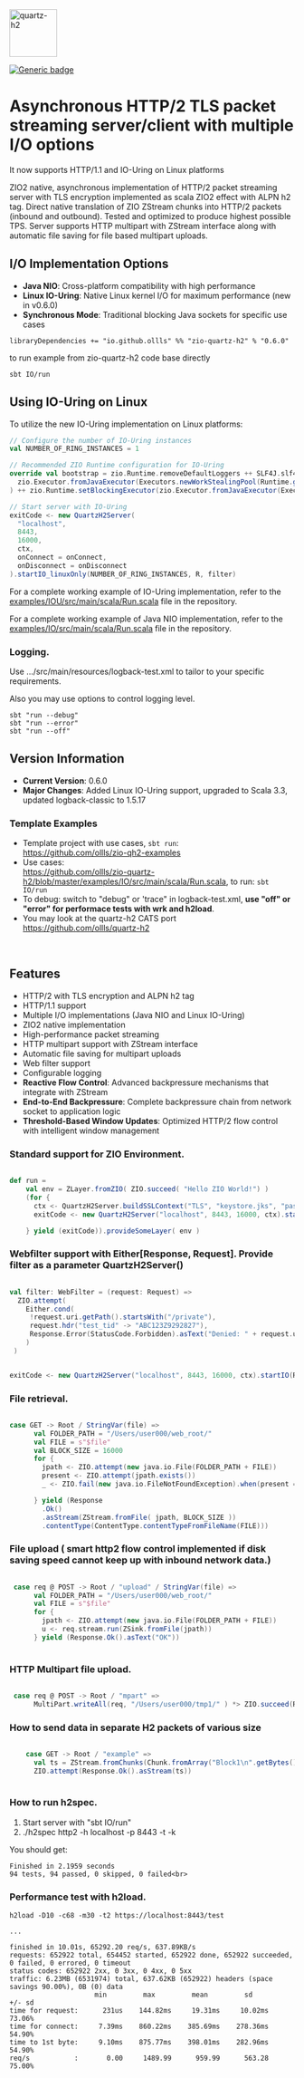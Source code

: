 <img src="quartz-h2.jpeg" width="84" title="quartz-h2"/>

[![Generic badge](https://img.shields.io/badge/zio--quartz--h2-0.6.0-blue)](https://repo1.maven.org/maven2/io/github/ollls/zio-quartz-h2_3/0.6.0)

# Asynchronous HTTP/2 TLS packet streaming server/client with multiple I/O options
It now supports HTTP/1.1 and IO-Uring on Linux platforms

ZIO2 native, asynchronous implementation of HTTP/2 packet streaming server with TLS encryption implemented as scala ZIO2 effect with ALPN h2 tag. Direct native translation of ZIO ZStream chunks into HTTP/2 packets (inbound and outbound). Tested and optimized to produce highest possible TPS. Server supports HTTP multipart with ZStream interface along with automatic file saving for file based multipart uploads.

## I/O Implementation Options

- **Java NIO**: Cross-platform compatibility with high performance
- **Linux IO-Uring**: Native Linux kernel I/O for maximum performance (new in v0.6.0)
- **Synchronous Mode**: Traditional blocking Java sockets for specific use cases

``` 
libraryDependencies += "io.github.ollls" %% "zio-quartz-h2" % "0.6.0"
```

to run example from zio-quartz-h2 code base directly

```
sbt IO/run
```

## Using IO-Uring on Linux

To utilize the new IO-Uring implementation on Linux platforms:

```scala
// Configure the number of IO-Uring instances
val NUMBER_OF_RING_INSTANCES = 1

// Recommended ZIO Runtime configuration for IO-Uring
override val bootstrap = zio.Runtime.removeDefaultLoggers ++ SLF4J.slf4j ++ zio.Runtime.setExecutor(
  zio.Executor.fromJavaExecutor(Executors.newWorkStealingPool(Runtime.getRuntime().availableProcessors() - NUMBER_OF_RING_INSTANCES))
) ++ zio.Runtime.setBlockingExecutor(zio.Executor.fromJavaExecutor(Executors.newCachedThreadPool()))

// Start server with IO-Uring
exitCode <- new QuartzH2Server(
  "localhost",
  8443,
  16000,
  ctx,
  onConnect = onConnect,
  onDisconnect = onDisconnect
).startIO_linuxOnly(NUMBER_OF_RING_INSTANCES, R, filter)
```

For a complete working example of IO-Uring implementation, refer to the [examples/IOU/src/main/scala/Run.scala](https://github.com/ollls/zio-quartz-h2/blob/master/examples/IOU/src/main/scala/Run.scala) file in the repository.

For a complete working example of Java NIO implementation, refer to the [examples/IO/src/main/scala/Run.scala](https://github.com/ollls/zio-quartz-h2/blob/master/examples/IO/src/main/scala/Run.scala) file in the repository.


### Logging.

Use .../src/main/resources/logback-test.xml to tailor to your specific requirements.

Also you may use options to control logging level.
```
sbt "run --debug"
sbt "run --error"
sbt "run --off"
```

## Version Information

- **Current Version**: 0.6.0
- **Major Changes**: Added Linux IO-Uring support, upgraded to Scala 3.3, updated logback-classic to 1.5.17

### Template Examples
* Template project with use cases, `sbt run`:<br>https://github.com/ollls/zio-qh2-examples
* Use cases:<br> https://github.com/ollls/zio-quartz-h2/blob/master/examples/IO/src/main/scala/Run.scala, to run: `sbt IO/run`
* To debug: switch to "debug" or 'trace" in logback-test.xml, **use "off" or "error" for performace tests with wrk and h2load**. 
* You may look at the quartz-h2 CATS port https://github.com/ollls/quartz-h2
<br>

## Features

- HTTP/2 with TLS encryption and ALPN h2 tag
- HTTP/1.1 support
- Multiple I/O implementations (Java NIO and Linux IO-Uring)
- ZIO2 native implementation
- High-performance packet streaming
- HTTP multipart support with ZStream interface
- Automatic file saving for multipart uploads
- Web filter support
- Configurable logging
- **Reactive Flow Control**: Advanced backpressure mechanisms that integrate with ZStream
- **End-to-End Backpressure**: Complete backpressure chain from network socket to application logic
- **Threshold-Based Window Updates**: Optimized HTTP/2 flow control with intelligent window management

### Standard support for ZIO Environment.

```scala

def run =
    val env = ZLayer.fromZIO( ZIO.succeed( "Hello ZIO World!") )
    (for {
      ctx <- QuartzH2Server.buildSSLContext("TLS", "keystore.jks", "password")
      exitCode <- new QuartzH2Server("localhost", 8443, 16000, ctx).startIO(R, filter, sync = false)

    } yield (exitCode)).provideSomeLayer( env )

```

### Webfilter support with Either[Response, Request]. Provide filter as a parameter QuartzH2Server()

```scala

val filter: WebFilter = (request: Request) =>
  ZIO.attempt(
    Either.cond(
     !request.uri.getPath().startsWith("/private"),
     request.hdr("test_tid" -> "ABC123Z9292827"),
     Response.Error(StatusCode.Forbidden).asText("Denied: " + request.uri.getPath())
    )
 )    
```

```scala

exitCode <- new QuartzH2Server("localhost", 8443, 16000, ctx).startIO(R, filter, sync = false)

```

### File retrieval.

```scala 

case GET -> Root / StringVar(file) =>
      val FOLDER_PATH = "/Users/user000/web_root/"
      val FILE = s"$file"
      val BLOCK_SIZE = 16000
      for {
        jpath <- ZIO.attempt(new java.io.File(FOLDER_PATH + FILE))
        present <- ZIO.attempt(jpath.exists())
        _ <- ZIO.fail(new java.io.FileNotFoundException).when(present == false)

      } yield (Response
        .Ok()
        .asStream(ZStream.fromFile( jpath, BLOCK_SIZE ))
        .contentType(ContentType.contentTypeFromFileName(FILE)))

```

### File upload ( smart http2 flow control implemented if disk saving speed cannot keep up with inbound network data.) 

```scala 

 case req @ POST -> Root / "upload" / StringVar(file) =>
      val FOLDER_PATH = "/Users/user000/web_root/"
      val FILE = s"$file"
      for {
        jpath <- ZIO.attempt(new java.io.File(FOLDER_PATH + FILE))
        u <- req.stream.run(ZSink.fromFile(jpath))
      } yield (Response.Ok().asText("OK"))
        
```        
### HTTP Multipart file upload.

```scala

 case req @ POST -> Root / "mpart" =>
      MultiPart.writeAll(req, "/Users/user000/tmp1/" ) *> ZIO.succeed(Response.Ok())

```

### How to send data in separate H2 packets of various size

```scala 

    case GET -> Root / "example" =>
      val ts = ZStream.fromChunks(Chunk.fromArray("Block1\n".getBytes()), Chunk.fromArray("Block22\n".getBytes()))
      ZIO.attempt(Response.Ok().asStream(ts))
      
````      

### How to run h2spec.

1. Start server with "sbt IO/run"<br>
2. ./h2spec http2 -h localhost -p 8443 -t -k<br>

You should get:
```
Finished in 2.1959 seconds
94 tests, 94 passed, 0 skipped, 0 failed<br>
```
### Performance test with h2load.

```
h2load -D10 -c68 -m30 -t2 https://localhost:8443/test

...

finished in 10.01s, 65292.20 req/s, 637.89KB/s
requests: 652922 total, 654452 started, 652922 done, 652922 succeeded, 0 failed, 0 errored, 0 timeout
status codes: 652922 2xx, 0 3xx, 0 4xx, 0 5xx
traffic: 6.23MB (6531974) total, 637.62KB (652922) headers (space savings 90.00%), 0B (0) data
                     min         max         mean         sd        +/- sd
time for request:      231us    144.82ms     19.31ms     10.02ms    73.06%
time for connect:     7.39ms    860.22ms    385.69ms    278.36ms    54.90%
time to 1st byte:     9.10ms    875.77ms    398.01ms    282.96ms    54.90%
req/s           :       0.00     1489.99      959.99      563.28    75.00%
